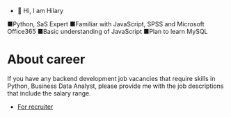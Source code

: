 - 👋 Hi, I am Hilary

■Python, SaS Expert
■Familiar with JavaScript, SPSS and Microsoft Office365
■Basic understanding of JavaScript
■Plan to learn MySQL

# About career
If you have any backend development job vacancies that require skills in Python, Business Data Analyst, please provide me with the job descriptions that include the salary range.
- [For recruiter](https://bold.pro/my/yihan-chen-250219204730)

<!---
HilaryYiHanChen/HilaryYiHanChen is a ✨ special ✨ repository because its `README.md` (this file) appears on your GitHub profile.
You can click the Preview link to take a look at your changes.
--->
